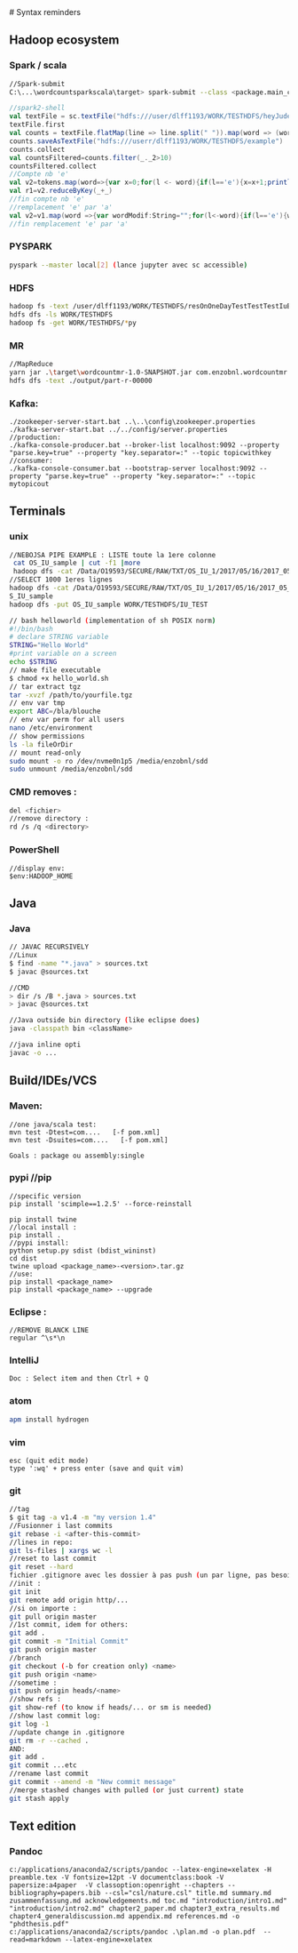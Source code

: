 <!--NOTE HEAD START-->
<link rel="icon" type="image/png" href="./imgs/favicon_db.png" />
<script src="https://cdnjs.cloudflare.com/ajax/libs/mermaid/8.0.0/mermaid.min.js"></script>
<script type="text/x-mathjax-config">MathJax.Hub.Config({tex2jax: {skipTags: ['script', 'noscript','style', 'textarea', 'pre'],inlineMath: [['$','$']]}});</script>
<script src="https://cdn.mathjax.org/mathjax/latest/MathJax.js?config=TeX-AMS-MML_HTMLorMML" type="text/javascript"></script>
<script>document.body.style.background = "#f2f2f2";</script>
<!--NOTE HEAD END-->
# Syntax reminders

## Hadoop ecosystem
### Spark / scala
```bash
//Spark-submit
C:\...\wordcountsparkscala\target> spark-submit --class <package.main_class_name> <jar_name.jar> args_0 arg_1 arg_2 ....
```
```scala
//spark2-shell
val textFile = sc.textFile("hdfs:///user/dlff1193/WORK/TESTHDFS/heyJude.txt")
textFile.first
val counts = textFile.flatMap(line => line.split(" ")).map(word => (word, 1)).reduceByKey(_ + _)
counts.saveAsTextFile("hdfs:///userr/dlff1193/WORK/TESTHDFS/example")
counts.collect
val countsFiltered=counts.filter(_._2>10)
countsFiltered.collect
//Compte nb 'e'
val v2=tokens.map(word=>{var x=0;for(l <- word){if(l=='e'){x=x+1;println(x)}};(1,x)})
val r1=v2.reduceByKey(_+_)
//fin compte nb 'e'
//remplacement 'e' par 'a'
val v2=v1.map(word =>{var wordModif:String="";for(l<-word){if(l=='e'){wordModif+='a'}else{wordModif+=l}};(1,wordModif);})
//fin remplacement 'e' par 'a'
```
### PYSPARK
```bash
pyspark --master local[2] (lance jupyter avec sc accessible)
```
### HDFS
```bash
hadoop fs -text /user/dlff1193/WORK/TESTHDFS/resOnOneDayTestTestTestIuEmptyIMEICounter/*00*
hdfs dfs -ls WORK/TESTHDFS
hadoop fs -get WORK/TESTHDFS/*py
```
### MR
```bash
//MapReduce
yarn jar .\target\wordcountmr-1.0-SNAPSHOT.jar com.enzobnl.wordcountmr.WordCount .\pom.xml ./output
hdfs dfs -text ./output/part-r-00000
```
### Kafka:
```
./zookeeper-server-start.bat ..\..\config\zookeeper.properties
./kafka-server-start.bat ../../config/server.properties
//production:
./kafka-console-producer.bat --broker-list localhost:9092 --property "parse.key=true" --property "key.separator=:" --topic topicwithkey
//consumer:
./kafka-console-consumer.bat --bootstrap-server localhost:9092 --property "parse.key=true" --property "key.separator=:" --topic mytopicout
```
## Terminals
### unix
```bash
//NEBOJSA PIPE EXAMPLE : LISTE toute la 1ere colonne
 cat OS_IU_sample | cut -f1 |more 
 hadoop dfs -cat /Data/O19593/SECURE/RAW/TXT/OS_IU_1/2017/05/16/2017_05_16_OSO_3G_37.csv | head -1000 > OS_IU_sample
//SELECT 1000 1eres lignes
hadoop dfs -cat /Data/O19593/SECURE/RAW/TXT/OS_IU_1/2017/05/16/2017_05_16_OSO_3G_37.csv | head -1000 > O
S_IU_sample
hadoop dfs -put OS_IU_sample WORK/TESTHDFS/IU_TEST

// bash helloworld (implementation of sh POSIX norm)
#!/bin/bash
# declare STRING variable
STRING="Hello World"
#print variable on a screen
echo $STRING
// make file executable
$ chmod +x hello_world.sh 
// tar extract tgz
tar -xvzf /path/to/yourfile.tgz
// env var tmp
export ABC=/bla/blouche
// env var perm for all users
nano /etc/environment
// show permissions
ls -la fileOrDir
// mount read-only
sudo mount -o ro /dev/nvme0n1p5 /media/enzobnl/sdd
sudo unmount /media/enzobnl/sdd
```
### CMD removes :
```bash
del <fichier>
//remove directory :
rd /s /q <directory> 
```
### PowerShell
```
//display env:
$env:HADOOP_HOME
```

## Java
### Java
```bash
// JAVAC RECURSIVELY
//Linux
$ find -name "*.java" > sources.txt
$ javac @sources.txt

//CMD
> dir /s /B *.java > sources.txt
> javac @sources.txt

//Java outside bin directory (like eclipse does)
java -classpath bin <className>

//java inline opti
javac -o ...
```
## Build/IDEs/VCS
### Maven:
```
//one java/scala test:
mvn test -Dtest=com....   [-f pom.xml]
mvn test -Dsuites=com....   [-f pom.xml]

Goals : package ou assembly:single
```
### pypi //pip
```
//specific version
pip install 'scimple==1.2.5' --force-reinstall

pip install twine
//local install :
pip install .
//pypi install:
python setup.py sdist (bdist_wininst)
cd dist
twine upload <package_name>-<version>.tar.gz
//use:
pip install <package_name>
pip install <package_name> --upgrade
```
### Eclipse :
```
//REMOVE BLANCK LINE
regular ^\s*\n
```

### IntelliJ
```
Doc : Select item and then Ctrl + Q
```
### atom
```bash
apm install hydrogen
```

### vim
```
esc (quit edit mode)
type ':wq' + press enter (save and quit vim)
```
### git
```bash 
//tag
$ git tag -a v1.4 -m "my version 1.4"
//Fusionner i last commits
git rebase -i <after-this-commit>
//lines in repo:
git ls-files | xargs wc -l
//reset to last commit
git reset --hard
fichier .gitignore avec les dossier à pas push (un par ligne, pas besoin du path relatif ./ , juste le nom)
//init :
git init 
git remote add origin http/...
//si on importe : 
git pull origin master
//1st commit, idem for others:
git add .
git commit -m "Initial Commit"
git push origin master
//branch
git checkout (-b for creation only) <name>
git push origin <name>
//sometime :
git push origin heads/<name>
//show refs :
git show-ref (to know if heads/... or sm is needed)
//show last commit log:
git log -1
//update change in .gitignore
git rm -r --cached .
AND:
git add .
git commit ...etc
//rename last commit
git commit --amend -m "New commit message"
//merge stashed changes with pulled (or just current) state
git stash apply
```

## Text edition
### Pandoc
```
c:/applications/anaconda2/scripts/pandoc --latex-engine=xelatex -H preamble.tex -V fontsize=12pt -V documentclass:book -V papersize:a4paper  -V classoption:openright --chapters --bibliography=papers.bib --csl="csl/nature.csl" title.md summary.md zusammenfassung.md acknowledgements.md toc.md "introduction/intro1.md" "introduction/intro2.md" chapter2_paper.md chapter3_extra_results.md chapter4_generaldiscussion.md appendix.md references.md -o "phdthesis.pdf"
c:/applications/anaconda2/scripts/pandoc .\plan.md -o plan.pdf  --read=markdown --latex-engine=xelatex
```
